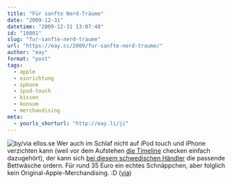 ```yaml
---
title: "Für sanfte Nerd-Träume"
date: "2009-12-31"
datetime: "2009-12-31 13:07:40"
id: "10801"
slug: "fur-sanfte-nerd-traume"
url: "https://eay.cc/2009/fur-sanfte-nerd-traume/"
author: "eay"
format: "post"
tags:
  - apple
  - einrichtung
  - iphone
  - ipod-touch
  - kissen
  - konsum
  - merchandising
meta:
  - yourls_shorturl: "http://eay.li/ji"
---
```


![](https://eay.cc/uploads/2009/ipodbettwaesche.jpg "by/via ellos.se") Wer auch im Schlaf nicht auf iPod touch und iPhone verzichten kann (weil vor dem Aufstehen [die Timeline](http://twitter.com/Eay) checken einfach dazugehört), der kann sich [bei diesem schwedischen Händler](http://www.ellos.se/DetailPages/DetailPage.aspx?categoryid=38844&productId=253898) die passende Bettwäsche ordern. Für rund 35 Euro ein echtes Schnäppchen, aber folglich kein Original-Apple-Merchandising. :D ([via](http://www.tuaw.com/2009/12/30/ipod-bedding-set-redefines-touchably-soft/))
